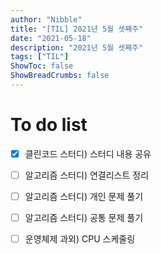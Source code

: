 ```yaml
---
author: "Nibble"
title: "[TIL] 2021년 5월 셋째주"
date: "2021-05-18"
description: "2021년 5월 셋째주"
tags: ["TIL"]
ShowToc: false
ShowBreadCrumbs: false
---
```


# To do list
- [x] 클린코드 스터디) 스터디 내용 공유
- [ ] 알고리즘 스터디) 연결리스트 정리
- [ ] 알고리즘 스터디) 개인 문제 풀기
- [ ] 알고리즘 스터디) 공통 문제 풀기
- [ ] 운영체제 과외) CPU 스케줄링



